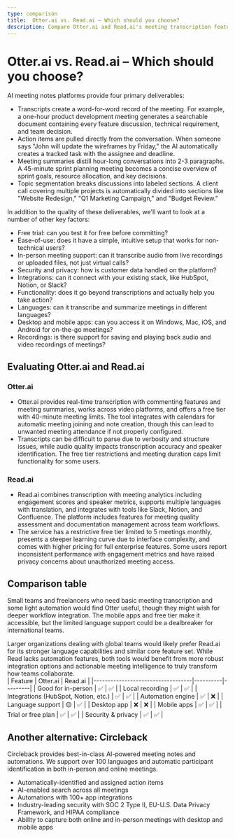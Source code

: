 ```yaml
---
type: comparison
title:  Otter.ai vs. Read.ai – Which should you choose?
description: Compare Otter.ai and Read.ai's meeting transcription features, pricing, and key differences. Plus, discover Circleback as an alternative solution for your needs.
---
```


# Otter.ai vs. Read.ai – Which should you choose?  
AI meeting notes platforms provide four primary deliverables:  
  
* Transcripts create a word-for-word record of the meeting. For example, a one-hour product development meeting generates a searchable document containing every feature discussion, technical requirement, and team decision.  
* Action items are pulled directly from the conversation. When someone says "John will update the wireframes by Friday," the AI automatically creates a tracked task with the assignee and deadline.  
* Meeting summaries distill hour-long conversations into 2-3 paragraphs. A 45-minute sprint planning meeting becomes a concise overview of sprint goals, resource allocation, and key decisions.  
* Topic segmentation breaks discussions into labeled sections. A client call covering multiple projects is automatically divided into sections like "Website Redesign," "Q1 Marketing Campaign," and "Budget Review."  
  
In addition to the quality of these deliverables, we'll want to look at a number of other key factors:  
  
* Free trial: can you test it for free before committing?  
* Ease-of-use: does it have a simple, intuitive setup that works for non-technical users?  
* In-person meeting support: can it transcribe audio from live recordings or uploaded files, not just virtual calls?  
* Security and privacy: how is customer data handled on the platform?  
* Integrations: can it connect with your existing stack, like HubSpot, Notion, or Slack?  
* Functionality: does it go beyond transcriptions and actually help you take action?  
* Languages: can it transcribe and summarize meetings in different languages?  
* Desktop and mobile apps: can you access it on Windows, Mac, iOS, and Android for on-the-go meetings?  
* Recordings: is there support for saving and playing back audio and video recordings of meetings?    
## Evaluating Otter.ai and Read.ai  
### Otter.ai
* Otter.ai provides real-time transcription with commenting features and meeting summaries, works across video platforms, and offers a free tier with 40-minute meeting limits. The tool integrates with calendars for automatic meeting joining and note creation, though this can lead to unwanted meeting attendance if not properly configured.
* Transcripts can be difficult to parse due to verbosity and structure issues, while audio quality impacts transcription accuracy and speaker identification. The free tier restrictions and meeting duration caps limit functionality for some users.

### Read.ai
* Read.ai combines transcription with meeting analytics including engagement scores and speaker metrics, supports multiple languages with translation, and integrates with tools like Slack, Notion, and Confluence. The platform includes features for meeting quality assessment and documentation management across team workflows.
* The service has a restrictive free tier limited to 5 meetings monthly, presents a steeper learning curve due to interface complexity, and comes with higher pricing for full enterprise features. Some users report inconsistent performance with engagement metrics and have raised privacy concerns about unauthorized meeting access.  
## Comparison table    
Small teams and freelancers who need basic meeting transcription and some light automation would find Otter useful, though they might wish for deeper workflow integration. The mobile apps and free tier make it accessible, but the limited language support could be a dealbreaker for international teams.

Larger organizations dealing with global teams would likely prefer Read.ai for its stronger language capabilities and similar core feature set. While Read lacks automation features, both tools would benefit from more robust integration options and actionable meeting intelligence to truly transform how teams collaborate.  
| Feature                           | Otter.ai | Read.ai |
|-----------------------------------|----------|---------|
| Good for in-person                | ✅       | ✅      |
| Local recording                   | ✅       | ✅      |
| Integrations (HubSpot, Notion, etc.) | ✅    | ✅      |
| Automation engine                  | ✅       | ❌      |
| Language support                   | 🟡       | ✅      |
| Desktop app                       | ❌       | ❌      |
| Mobile apps                       | ✅       | ✅      |
| Trial or free plan                 | ✅       | ✅      |
| Security & privacy                 | ✅       | ✅      |  
## Another alternative: Circleback  
Circleback provides best-in-class AI-powered meeting notes and automations. We support over 100 languages and automatic participant identification in both in-person and online meetings.  
  
* Automatically-identified and assigned action items  
* AI-enabled search across all meetings  
* Automations with 100+ app integrations  
* Industry-leading security with SOC 2 Type II, EU-U.S. Data Privacy Framework, and HIPAA compliance  
* Ability to capture both online and in-person meetings with desktop and mobile apps  